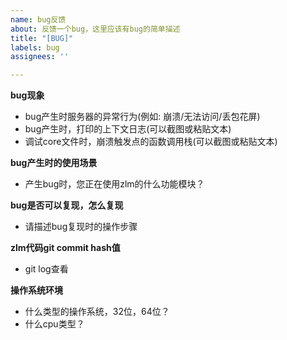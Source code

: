 ```yaml
---
name: bug反馈
about: 反馈一个bug，这里应该有bug的简单描述
title: "[BUG]"
labels: bug
assignees: ''

---
```


**bug现象**
- bug产生时服务器的异常行为(例如: 崩溃/无法访问/丢包花屏)
- bug产生时，打印的上下文日志(可以截图或粘贴文本)
- 调试core文件时，崩溃触发点的函数调用栈(可以截图或粘贴文本)

**bug产生时的使用场景**
- 产生bug时，您正在使用zlm的什么功能模块？

**bug是否可以复现，怎么复现**
- 请描述bug复现时的操作步骤

**zlm代码git commit hash值**
- git log查看

**操作系统环境**
- 什么类型的操作系统，32位，64位？
- 什么cpu类型？
